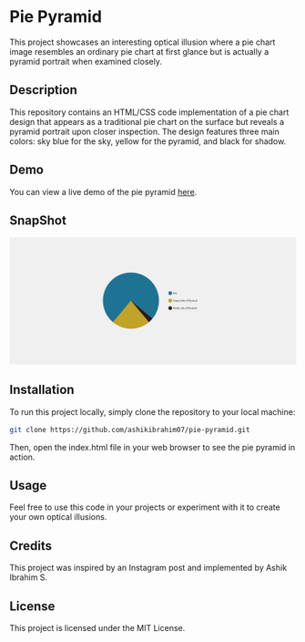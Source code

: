 # Pie Pyramid

This project showcases an interesting optical illusion where a pie chart image resembles an ordinary pie chart at first glance but is actually a pyramid portrait when examined closely.

## Description

This repository contains an HTML/CSS code implementation of a pie chart design that appears as a traditional pie chart on the surface but reveals a pyramid portrait upon closer inspection. The design features three main colors: sky blue for the sky, yellow for the pyramid, and black for shadow.

## Demo

You can view a live demo of the pie pyramid [here](https://ashikibrahim07.github.io/pie-pyramid/).

## SnapShot

![SnapShot](https://github.com/ashikibrahim07/pie-pyramid/blob/main/Pie%20Chart%20SnapShot.png)


## Installation

To run this project locally, simply clone the repository to your local machine:

```bash
git clone https://github.com/ashikibrahim07/pie-pyramid.git
```

Then, open the index.html file in your web browser to see the pie pyramid in action.

## Usage

Feel free to use this code in your projects or experiment with it to create your own optical illusions.

## Credits

This project was inspired by an Instagram post and implemented by Ashik Ibrahim S.

## License

This project is licensed under the MIT License.
